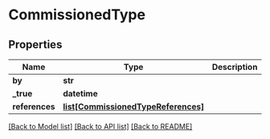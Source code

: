 # CommissionedType

## Properties
Name | Type | Description | Notes
------------ | ------------- | ------------- | -------------
**by** | **str** |  | [optional] 
**_true** | **datetime** |  | [optional] 
**references** | [**list[CommissionedTypeReferences]**](CommissionedTypeReferences.md) |  | [optional] 

[[Back to Model list]](../README.md#documentation-for-models) [[Back to API list]](../README.md#documentation-for-api-endpoints) [[Back to README]](../README.md)

